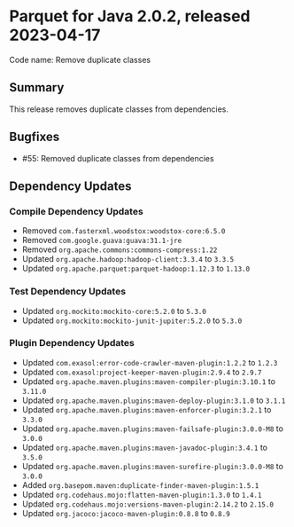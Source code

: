 # Parquet for Java 2.0.2, released 2023-04-17

Code name: Remove duplicate classes

## Summary

This release removes duplicate classes from dependencies.

## Bugfixes

* #55: Removed duplicate classes from dependencies

## Dependency Updates

### Compile Dependency Updates

* Removed `com.fasterxml.woodstox:woodstox-core:6.5.0`
* Removed `com.google.guava:guava:31.1-jre`
* Removed `org.apache.commons:commons-compress:1.22`
* Updated `org.apache.hadoop:hadoop-client:3.3.4` to `3.3.5`
* Updated `org.apache.parquet:parquet-hadoop:1.12.3` to `1.13.0`

### Test Dependency Updates

* Updated `org.mockito:mockito-core:5.2.0` to `5.3.0`
* Updated `org.mockito:mockito-junit-jupiter:5.2.0` to `5.3.0`

### Plugin Dependency Updates

* Updated `com.exasol:error-code-crawler-maven-plugin:1.2.2` to `1.2.3`
* Updated `com.exasol:project-keeper-maven-plugin:2.9.4` to `2.9.7`
* Updated `org.apache.maven.plugins:maven-compiler-plugin:3.10.1` to `3.11.0`
* Updated `org.apache.maven.plugins:maven-deploy-plugin:3.1.0` to `3.1.1`
* Updated `org.apache.maven.plugins:maven-enforcer-plugin:3.2.1` to `3.3.0`
* Updated `org.apache.maven.plugins:maven-failsafe-plugin:3.0.0-M8` to `3.0.0`
* Updated `org.apache.maven.plugins:maven-javadoc-plugin:3.4.1` to `3.5.0`
* Updated `org.apache.maven.plugins:maven-surefire-plugin:3.0.0-M8` to `3.0.0`
* Added `org.basepom.maven:duplicate-finder-maven-plugin:1.5.1`
* Updated `org.codehaus.mojo:flatten-maven-plugin:1.3.0` to `1.4.1`
* Updated `org.codehaus.mojo:versions-maven-plugin:2.14.2` to `2.15.0`
* Updated `org.jacoco:jacoco-maven-plugin:0.8.8` to `0.8.9`
